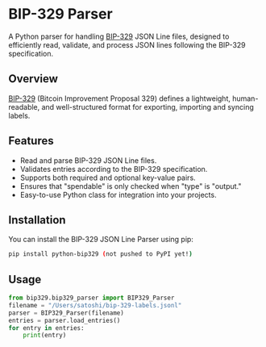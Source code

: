 # BIP-329 Parser

A Python parser for handling [BIP-329](https://github.com/bitcoin/bips/blob/master/bip-0329.mediawiki) JSON Line files, designed to efficiently read, validate, and process JSON lines following the BIP-329 specification.

## Overview

[BIP-329](https://github.com/bitcoin/bips/blob/master/bip-0329.mediawiki) (Bitcoin Improvement Proposal 329) defines a lightweight, human-readable, and well-structured format for exporting, importing and syncing labels.


## Features

- Read and parse BIP-329 JSON Line files.
- Validates entries according to the BIP-329 specification.
- Supports both required and optional key-value pairs.
- Ensures that "spendable" is only checked when "type" is "output."
- Easy-to-use Python class for integration into your projects.

## Installation

You can install the BIP-329 JSON Line Parser using pip:

```bash
pip install python-bip329 (not pushed to PyPI yet!)
```

## Usage

```python
from bip329.bip329_parser import BIP329_Parser
filename = "/Users/satoshi/bip-329-labels.jsonl"
parser = BIP329_Parser(filename)
entries = parser.load_entries()
for entry in entries:
    print(entry)
```
